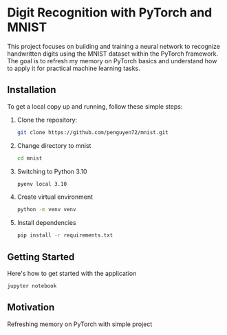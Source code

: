 # Digit Recognition with PyTorch and MNIST

This project focuses on building and training a neural network to recognize handwritten digits using the MNIST dataset within the PyTorch framework. The goal is to refresh my memory on PyTorch basics and understand how to apply it for practical machine learning tasks.

## Installation

To get a local copy up and running, follow these simple steps:

1. Clone the repository:

   ```bash
   git clone https://github.com/penguyen72/mnist.git
   ```

2. Change directory to mnist

   ```bash
   cd mnist
   ```

3. Switching to Python 3.10

   ```bash
   pyenv local 3.10
   ```

4. Create virtual environment

   ```bash
   python -m venv venv
   ```

5. Install dependencies
   ```bash
   pip install -r requirements.txt
   ```

## Getting Started

Here's how to get started with the application

```bash
jupyter notebook
```

## Motivation

Refreshing memory on PyTorch with simple project
